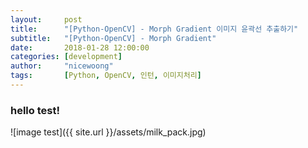 ```yaml
---
layout:     post
title:      "[Python-OpenCV] - Morph Gradient 이미지 윤곽선 추출하기"
subtitle:   "[Python-OpenCV] - Morph Gradient" 
date:       2018-01-28 12:00:00
categories: [development]
author:     "nicewoong"
tags:       [Python, OpenCV, 인턴, 이미지처리]
---
```


### hello test!  
![image test]({{ site.url }}/assets/milk_pack.jpg)
<br>
<br>
